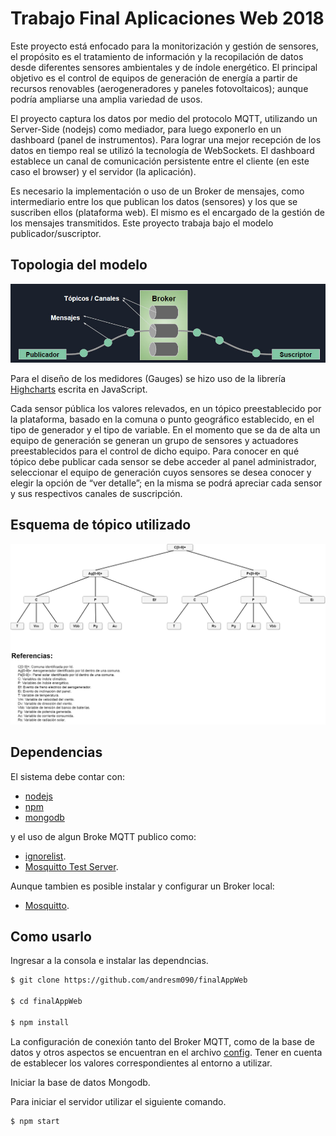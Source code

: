 # Trabajo Final Aplicaciones Web 2018
Este proyecto está enfocado para la monitorización y gestión de sensores, el propósito es el tratamiento de información y la recopilación de datos desde diferentes sensores ambientales y de índole energético. El principal objetivo es el control de equipos de generación de energía a partir de recursos renovables (aerogeneradores y paneles fotovoltaicos); aunque podría ampliarse una amplia variedad de usos.  

El proyecto captura los datos por medio del protocolo MQTT, utilizando un Server-Side (nodejs) como mediador, para luego exponerlo en un dashboard (panel de instrumentos).
Para lograr una mejor recepción de los datos en tiempo real se utilizó la tecnología de WebSockets. El dashboard establece un canal de comunicación persistente entre el cliente (en este caso el browser) y el servidor (la aplicación). 

Es necesario la implementación o uso de un Broker de mensajes, como intermediario entre los que publican los datos (sensores) y los que se suscriben ellos (plataforma web). El mismo es el encargado de la gestión de los mensajes transmitidos. Este proyecto trabaja bajo el modelo publicador/suscriptor.

## Topologia del modelo 

![Modelo](https://raw.githubusercontent.com/andresm090/finalAppWeb/master/asserts/esquema.jpg)

Para el diseño de los medidores (Gauges) se hizo uso de la librería [Highcharts](https://www.highcharts.com/) escrita en JavaScript.

Cada sensor pública los valores relevados, en un tópico preestablecido por la plataforma, basado en la comuna o punto geográfico establecido, en el tipo de generador y el tipo de variable. En el momento que se da de alta un equipo de generación se generan un grupo de sensores y actuadores preestablecidos para el control de dicho equipo. Para conocer en qué tópico debe publicar cada sensor se debe acceder al panel administrador, seleccionar el equipo de generación cuyos sensores se desea conocer y elegir la opción de “ver detalle”; en la misma se podrá apreciar cada sensor y sus respectivos canales de suscripción.

## Esquema de tópico utilizado

![Topicos](https://raw.githubusercontent.com/andresm090/finalAppWeb/master/asserts/Esquema-Topicos.jpg)

## Dependencias 

El sistema debe contar con: 
- [nodejs](https://nodejs.org/es/)
- [npm](https://www.npmjs.com/)
- [mongodb](https://www.mongodb.com/es) 

y el uso de algun Broke MQTT publico como:
 - [ignorelist](mqtt.ignorelist.com).
 - [Mosquitto Test Server](https://test.mosquitto.org/).
 
 Aunque tambien es posible instalar y configurar un Broker local:
 - [Mosquitto](https://mosquitto.org/).
 
 ## Como usarlo

Ingresar a la consola e instalar las dependncias.

```sh
$ git clone https://github.com/andresm090/finalAppWeb

$ cd finalAppWeb

$ npm install
```
La configuración de conexión tanto del Broker MQTT, como de la base de datos y otros aspectos se encuentran en el archivo [config](https://raw.githubusercontent.com/andresm090/finalAppWeb/master/config/config.js).
Tener en cuenta de establecer los valores correspondientes al entorno a utilizar.

Iniciar la base de datos Mongodb.

Para iniciar el servidor utilizar el siguiente comando.

```sh
$ npm start
```
